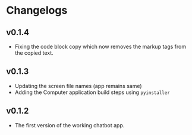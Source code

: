 # Changelogs

## v0.1.4
- Fixing the code block copy which now removes the markup tags from the copied text.

## v0.1.3
- Updating the screen file names (app remains same)
- Adding the Computer application build steps using `pyinstaller`

## v0.1.2
- The first version of the working chatbot app.